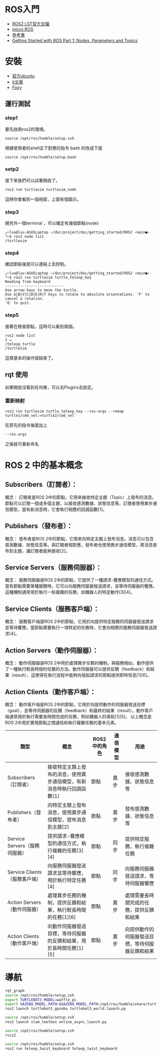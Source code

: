 # ROS入門

- [ROS2 LST官方文檔](http://docs.ros.org/en/humble/index.html)
- [micro ROS](https://micro.ros.org/docs/tutorials/core/overview/)
- [參考書](https://www.tenlong.com.tw/products/9787111715504)
- [Getting Started with ROS Part 1: Nodes, Parameters and Topics](https://www.youtube.com/watch?v=46TPAKXBOF8)
# 安裝

- [官方ubuntu](https://docs.ros.org/en/humble/Installation/Ubuntu-Install-Debians.html)
- [it文章](https://ithelp.ithome.com.tw/articles/10239445)
- [Foxy ](https://docs.ros.org/en/foxy/Installation.html)

## 運行測試

### step1 
要先啟用ros2的環境。
```
source /opt/ros/humble/setup.zsh
```
根據使用者的shell去下對應的指令
bash 的改成下面
```
source /opt/ros/humble/setup.bash
```

### setp2 
接下來我們可以試著開啟了。
```
ros2 run turtlesim turtlesim_node
```
這時你會看到一個視窗，上面有個圖示。

### step3 

開另外一個terminal ，可以確定有幾個節點(node)

```
╭─luu@luu-ASUSLaptop ~/doc/project/doc/getting_started/ROS2 ‹main●›
╰─$ ros2 node list
/turtlesim
```
### step4

確認節點後就可以連結上去控制。

```
╭─luu@luu-ASUSLaptop ~/doc/project/doc/getting_started/ROS2 ‹main●›
╰─$ ros2 run turtlesim turtle_teleop_key
Reading from keyboard
---------------------------
Use arrow keys to move the turtle.
Use G|B|V|C|D|E|R|T keys to rotate to absolute orientations. 'F' to cancel a rotation.
'Q' to quit.
```

### step5

接著在檢查節點，這時可以看到兩個。
```
ros2 node list                                                                                   2 ↵
/teleop_turtle
/turtlesim
```

這樣基本的操作就結束了。
## rqt 使用
如果開啟沒看到任何東，可以去Plugins去設定。
### 重新映射

```
ros2 run turtlesim turtle_teleop_key --ros-args --remap turtle1/cmd_vel:=turtle2/cmd_vel
```
在原先的指令後面加上
```
--ros-args
```
之後就可重新命名

# ROS 2 中的基本概念
## Subscribers（訂閱者）：

概念： 訂閱者是ROS 2中的節點，它用來接收特定主題（Topic）上發布的消息。節點可以訂閱一個或多個主題，以接收感測數據、狀態信息等。訂閱者使用異步通信模型，當有新消息時，它會執行相應的回調函數[1]。
## Publishers（發布者）：

概念： 發布者是ROS 2中的節點，它用來向特定主題上發布消息。消息可以包含感測數據、狀態信息等。與訂閱者相對應，發布者也使用異步通信模型，將消息發布到主題，讓訂閱者能夠接收[2]。
## Service Servers（服務伺服器）：

概念： 服務伺服器是ROS 2中的節點，它提供了一種請求-響應模型的通信方式。當有節點需要某種服務時，它可以向服務伺服器發送請求，並等待伺服器的響應。這種機制通常用於執行一些複雜的任務，如機器人的特定動作[3][4]。
## Service Clients（服務客戶端）：

概念： 服務客戶端是ROS 2中的節點，它用於向提供特定服務的伺服器發送請求並等待響應。當節點需要執行一項特定的任務時，它會向相應的服務伺服器發送請求[4]。
## Action Servers（動作伺服器）：

概念： 動作伺服器是ROS 2中用於處理異步任務的機制。與服務相似，動作提供了一種執行較長時間的任務的方法。動作伺服器可以提供反饋（feedback）和結果（result），這使得在執行過程中能夠向發起請求的節點提供即時信息[1][6]。
## Action Clients（動作客戶端）：

概念： 動作客戶端是ROS 2中的節點，它用於向提供動作的伺服器發送目標（goal），並等待伺服器的反饋（feedback）和最終的結果（result）。動作客戶端通常用於執行需要長時間完成的任務，例如機器人的導航[1][5]。
以上概念是ROS 2中用於實現節點之間通信和執行複雜任務的基本元素。

|類型|概念|ROS2中的角色 |通信模型 |用途|
|--|--|--|--|--|
|Subscribers（訂閱者）	|接收特定主題上發布的消息，使用異步通信模型，有新消息時執行回調函數[1]	|節點	|異步	|接收感測數據、狀態信息等|
|Publishers（發布者）	|向特定主題上發布消息，使用異步通信模型，發布消息到主題[2]	|節點	|異步	|發布感測數據、狀態信息等|
|Service Servers（服務伺服器）	|提供請求-響應模型的通信方式，執行複雜的任務[3][4]	|節點	|同步	|提供特定服務，執行複雜任務|
|Service Clients（服務客戶端）	|向服務伺服器發送請求並等待響應，用於執行特定任務[4]	|節點	|同步	|向服務伺服器發送請求，等待伺服器響應|
|Action Servers（動作伺服器）	|處理異步任務的機制，提供反饋和結果，執行較長時間的任務[1][6]	|節點	|異步	|處理需要長時間完成的任務，提供反饋和結果|
|Action Clients（動作客戶端）	|向動作伺服器發送目標，等待伺服器的反饋和結果，用於長時間任務[1][5]	|節點	|異步	|向提供動作的伺服器發送目標，等待伺服器反饋和結果|
# 導航
```sh
rqt_graph
source /opt/ros/humble/setup.zsh
export TURTLEBOT3_MODEL=waffle_pi
export GAZEBO_MODEL_PATH=$GAZEBO_MODEL_PATH:/opt/ros/humble/share/turtlebot3_gazebo/models
ros2 launch turtlebot3_gazebo turtlebot3_world.launch.py
```
```sh
source /opt/ros/humble/setup.zsh
ros2 launch slam_toolbox online_async_launch.py
```
```sh
source /opt/ros/humble/setup.zsh
rviz2
```
```sh
source /opt/ros/humble/setup.zsh
ros2 run teleop_twist_keyboard teleop_twist_keyboard
```
